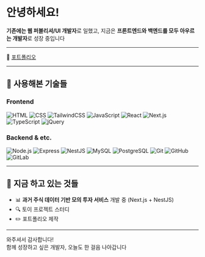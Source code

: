 # 안녕하세요!

**기존에는 웹 퍼블리셔/UI 개발자**로 일했고,
지금은 **프론트엔드와 백엔드를 모두 아우르는 개발자**로 성장 중입니다

---

🔗 [포트폴리오](https://kim-jaeseung.github.io/who/)

---
## 🔧 사용해본 기술들

### Frontend

![HTML](https://img.shields.io/badge/HTML-E34F26?style=for-the-badge&logo=html5&logoColor=white)
![CSS](https://img.shields.io/badge/CSS-1572B6?style=for-the-badge&logo=css3&logoColor=white)
![TailwindCSS](https://img.shields.io/badge/TailwindCSS-06B6D4?style=for-the-badge&logo=tailwindcss&logoColor=white)
![JavaScript](https://img.shields.io/badge/JavaScript-F7DF1E?style=for-the-badge&logo=javascript&logoColor=black)
![React](https://img.shields.io/badge/React-61DAFB?style=for-the-badge&logo=react&logoColor=black)
![Next.js](https://img.shields.io/badge/Next.js-000000?style=for-the-badge&logo=next.js&logoColor=white)
![TypeScript](https://img.shields.io/badge/TypeScript-3178C6?style=for-the-badge&logo=typescript&logoColor=white)
![jQuery](https://img.shields.io/badge/jQuery-0769AD?style=for-the-badge&logo=jquery&logoColor=white)

### Backend & etc.

![Node.js](https://img.shields.io/badge/Node.js-339933?style=for-the-badge&logo=node.js&logoColor=white)
![Express](https://img.shields.io/badge/Express-000000?style=for-the-badge&logo=express&logoColor=white)
![NestJS](https://img.shields.io/badge/NestJS-E0234E?style=for-the-badge&logo=nestjs&logoColor=white)
![MySQL](https://img.shields.io/badge/MySQL-4479A1?style=for-the-badge&logo=mysql&logoColor=white)
![PostgreSQL](https://img.shields.io/badge/PostgreSQL-4169E1?style=for-the-badge&logo=postgresql&logoColor=white)
![Git](https://img.shields.io/badge/Git-F05032?style=for-the-badge&logo=git&logoColor=white)
![GitHub](https://img.shields.io/badge/GitHub-181717?style=for-the-badge&logo=github&logoColor=white)
![GitLab](https://img.shields.io/badge/GitLab-FC6D26?style=for-the-badge&logo=gitlab&logoColor=white)



---

## 🧪 지금 하고 있는 것들

- 📊 **과거 주식 데이터 기반 모의 투자 서비스** 개발 중 (Next.js + NestJS)
- 🔍 토이 프로젝트 스터디
- ✏️ 포트폴리오 제작

---

와주셔서 감사합니다!  
함께 성장하고 싶은 개발자, 오늘도 한 걸음 나아갑니다
